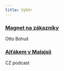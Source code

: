 ```yaml
---
title: Výběr
---
```


### [Magnet na zákazníky](http://ottocopy.cz/magnet-na-zakazniky)
Otto Bohuš

### [Ajťákem v Malajsii](http://www.dagblog.cz/2015/09/cz-podcast-124-ajtakem-v-malajsii.html)
CZ podcast
